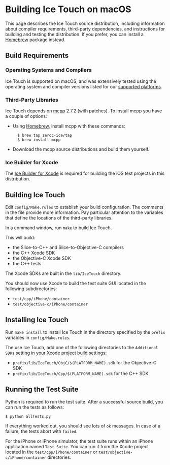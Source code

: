 # Building Ice Touch on macOS

This page describes the Ice Touch source distribution, including information
about compiler requirements, third-party dependencies, and instructions for
building and testing the distribution. If you prefer, you can install a
[Homebrew][1] package instead.

## Build Requirements

### Operating Systems and Compilers

Ice Touch is supported on macOS, and was extensively tested using the operating
system and compiler versions listed for our [supported platforms][2].

### Third-Party Libraries

Ice Touch depends on [mcpp][3] 2.7.2 (with patches). To install mcpp you have a
couple of options:

- Using [Homebrew][4], install mcpp with these commands:

        $ brew tap zeroc-ice/tap
        $ brew install mcpp

- Download the mcpp source distributions and build them yourself.

### Ice Builder for Xcode

The [Ice Builder for Xcode][5] is required for building the iOS test
projects in this distribution.

## Building Ice Touch

Edit `config/Make.rules` to establish your build configuration. The comments in
the file provide more information. Pay particular attention to the variables
that define the locations of the third-party libraries.

In a command window, run `make` to build Ice Touch.

This will build:

- the Slice-to-C++ and Slice-to-Objective-C compilers
- the C++ Xcode SDK
- the Objective-C Xcode SDK
- the C++ tests

The Xcode SDKs are built in the `lib/IceTouch` directory.

You should now use Xcode to build the test suite GUI located in the
following subdirectories:

- `test/cpp/iPhone/container`
- `test/objective-c/iPhone/container`

## Installing Ice Touch

Run `make install` to install Ice Touch in the directory specified by the
`prefix` variables in `config/Make.rules`.

The use Ice Touch, add one of the following directories to the `Additional SDKs`
setting in your Xcode project build settings:

- `prefix/lib/IceTouch/ObjC/$(PLATFORM_NAME).sdk` for the Objective-C SDK
- `prefix/lib/IceTouch/Cpp/$(PLATFORM_NAME).sdk` for the C++ SDK

## Running the Test Suite

Python is required to run the test suite. After a successful source build, you
can run the tests as follows:

    $ python allTests.py

If everything worked out, you should see lots of `ok` messages. In case of a
failure, the tests abort with `failed`.

For the iPhone or iPhone simulator, the test suite runs within an iPhone
application named `Test Suite`. You can run it from the Xcode project located in
the `test/cpp/iPhone/container` or `test/objective-c/iPhone/container`
directories.

[1]: https://doc.zeroc.com/display/Ice36/Using+the+Ice+Touch+Binary+Distribution
[2]: https://doc.zeroc.com/display/Ice36/Supported+Platforms+for+Ice+Touch+3.6.4
[3]: https://github.com/zeroc-ice/mcpp
[4]: http://brew.sh
[5]: https://github.com/zeroc-ice/ice-builder-xcode

